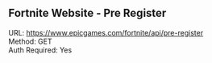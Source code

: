 ## Fortnite Website - Pre Register

URL: https://www.epicgames.com/fortnite/api/pre-register \
Method: GET \
Auth Required: Yes
